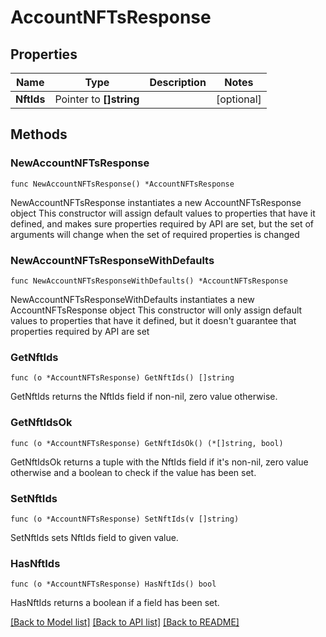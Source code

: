 # AccountNFTsResponse

## Properties

Name | Type | Description | Notes
------------ | ------------- | ------------- | -------------
**NftIds** | Pointer to **[]string** |  | [optional] 

## Methods

### NewAccountNFTsResponse

`func NewAccountNFTsResponse() *AccountNFTsResponse`

NewAccountNFTsResponse instantiates a new AccountNFTsResponse object
This constructor will assign default values to properties that have it defined,
and makes sure properties required by API are set, but the set of arguments
will change when the set of required properties is changed

### NewAccountNFTsResponseWithDefaults

`func NewAccountNFTsResponseWithDefaults() *AccountNFTsResponse`

NewAccountNFTsResponseWithDefaults instantiates a new AccountNFTsResponse object
This constructor will only assign default values to properties that have it defined,
but it doesn't guarantee that properties required by API are set

### GetNftIds

`func (o *AccountNFTsResponse) GetNftIds() []string`

GetNftIds returns the NftIds field if non-nil, zero value otherwise.

### GetNftIdsOk

`func (o *AccountNFTsResponse) GetNftIdsOk() (*[]string, bool)`

GetNftIdsOk returns a tuple with the NftIds field if it's non-nil, zero value otherwise
and a boolean to check if the value has been set.

### SetNftIds

`func (o *AccountNFTsResponse) SetNftIds(v []string)`

SetNftIds sets NftIds field to given value.

### HasNftIds

`func (o *AccountNFTsResponse) HasNftIds() bool`

HasNftIds returns a boolean if a field has been set.


[[Back to Model list]](../README.md#documentation-for-models) [[Back to API list]](../README.md#documentation-for-api-endpoints) [[Back to README]](../README.md)


